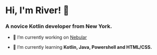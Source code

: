 # Hi, I'm River! 👋
### A novice Kotlin developer from New York.

- 🔭 I’m currently working on [Nebular](https://github.com/Nebular-Tweaks)

- 🌱 I’m currently learning **Kotlin, Java, Powershell and HTML/CSS.**
